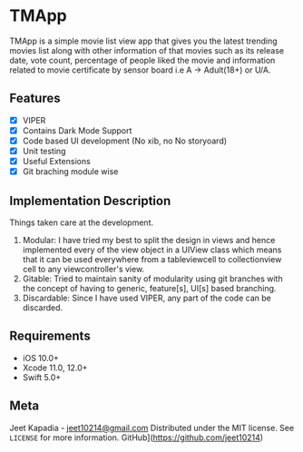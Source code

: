 # TMApp

TMApp is a simple movie list view app that gives you the latest trending movies list along with other information of that movies such as its release date,
vote count, percentage of people liked the movie and information related to movie certificate by sensor board i.e A -> Adult(18+) or U/A.  

## Features

- [x] VIPER
- [x] Contains Dark Mode Support
- [x] Code based UI development (No xib, no No storyoard)
- [x] Unit testing
- [x] Useful Extensions
- [x] Git braching module wise

## Implementation Description

Things taken care at the development.

1. Modular: I have tried my best to split the design in views and hence implemented every of the view object in a UIView class which means that it can be used everywhere from a tableviewcell to collectionview cell to any viewcontroller's view.
2. Gitable: Tried to maintain sanity of modularity using git branches with the concept of having to generic, feature[s], UI[s] based branching.
3. Discardable: Since I have used VIPER, any part of the code can be discarded.

## Requirements

- iOS 10.0+
- Xcode 11.0, 12.0+
- Swift 5.0+

## Meta

Jeet Kapadia - jeet10214@gmail.com
Distributed under the MIT license. See ``LICENSE`` for more information.
GitHub](https://github.com/jeet10214)
